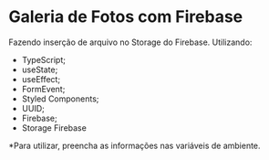 # Galeria de Fotos com Firebase
Fazendo inserção de arquivo no Storage do Firebase.
Utilizando:
- TypeScript;
- useState;
- useEffect;
- FormEvent;
- Styled Components;
- UUID;
- Firebase;
- Storage Firebase

*Para utilizar, preencha as informações nas variáveis de ambiente.